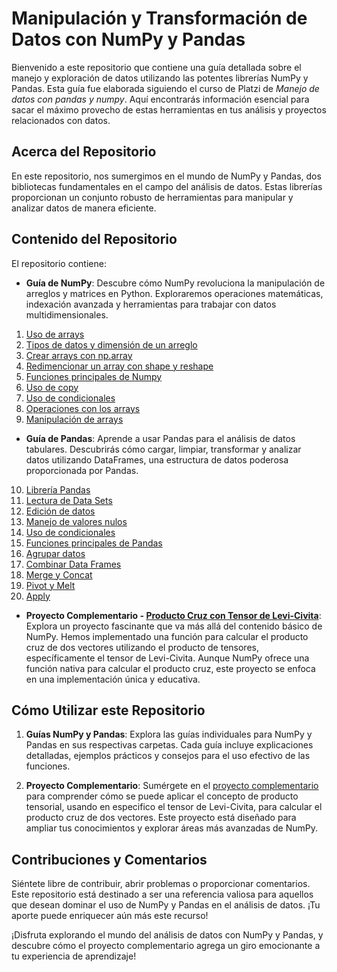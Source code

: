 # Manipulación y Transformación de Datos con NumPy y Pandas

Bienvenido a este repositorio que contiene una guía detallada sobre el manejo y exploración de datos utilizando las potentes librerías NumPy y Pandas. Esta guía fue elaborada siguiendo el curso de Platzi de _Manejo de datos con pandas y numpy_. Aquí encontrarás información esencial para sacar el máximo provecho de estas herramientas en tus análisis y proyectos relacionados con datos.

## Acerca del Repositorio

En este repositorio, nos sumergimos en el mundo de NumPy y Pandas, dos bibliotecas fundamentales en el campo del análisis de datos. Estas librerías proporcionan un conjunto robusto de herramientas para manipular y analizar datos de manera eficiente.

## Contenido del Repositorio

El repositorio contiene:

-   **Guía de NumPy**: Descubre cómo NumPy revoluciona la manipulación de arreglos y matrices en Python. Exploraremos operaciones matemáticas, indexación avanzada y herramientas para trabajar con datos multidimensionales.

1. [Uso de arrays](01_arrays.ipynb)
2. [Tipos de datos y dimensión de un arreglo](02_datos_dimension_shape.ipynb)
3. [Crear arrays con np.array](03_crear_arrays.ipynb)
4. [Redimencionar un array con shape y reshape](04_shape_reshape.ipynb)
5. [Funciones principales de Numpy](05_funciones_principales_numpy.ipynb)
6. [Uso de copy](06_copy.ipynb)
7. [Uso de condicionales](07_condiciones.ipynb)
8. [Operaciones con los arrays](08_operaciones.ipynb)
9. [Manipulación de arrays](09_manipulation.ipynb)

-   **Guía de Pandas**: Aprende a usar Pandas para el análisis de datos tabulares. Descubrirás cómo cargar, limpiar, transformar y analizar datos utilizando DataFrames, una estructura de datos poderosa proporcionada por Pandas.

10. [Librería Pandas](10_pandas.ipynb)
11. [Lectura de Data Sets](11_csv_json.ipynb)
12. [Edición de datos](12_editar_datos.ipynb)
13. [Manejo de valores nulos](13_valores_nulos.ipynb)
14. [Uso de condicionales](14_condiciones.ipynb)
15. [Funciones principales de Pandas](15_funciones_principales_pandas.ipynb)
16. [Agrupar datos](16_groupby.ipynb)
17. [Combinar Data Frames](17_combinar_data_frames.jpg)
18. [Merge y Concat](18_merge_concat.ipynb)
19. [Pivot y Melt](19_pivot_melt.ipynb)
20. [Apply](20_apply.ipynb)

-   **Proyecto Complementario - [Producto Cruz con Tensor de Levi-Civita](producto_cruz.ipynb)**: Explora un proyecto fascinante que va más allá del contenido básico de NumPy. Hemos implementado una función para calcular el producto cruz de dos vectores utilizando el producto de tensores, específicamente el tensor de Levi-Civita. Aunque NumPy ofrece una función nativa para calcular el producto cruz, este proyecto se enfoca en una implementación única y educativa.

## Cómo Utilizar este Repositorio

1. **Guías NumPy y Pandas**: Explora las guías individuales para NumPy y Pandas en sus respectivas carpetas. Cada guía incluye explicaciones detalladas, ejemplos prácticos y consejos para el uso efectivo de las funciones.

2. **Proyecto Complementario**: Sumérgete en el [proyecto complementario](producto_cruz.ipynb) para comprender cómo se puede aplicar el concepto de producto tensorial, usando en especifico el tensor de Levi-Civita, para calcular el producto cruz de dos vectores. Este proyecto está diseñado para ampliar tus conocimientos y explorar áreas más avanzadas de NumPy.

## Contribuciones y Comentarios

Siéntete libre de contribuir, abrir problemas o proporcionar comentarios. Este repositorio está destinado a ser una referencia valiosa para aquellos que desean dominar el uso de NumPy y Pandas en el análisis de datos. ¡Tu aporte puede enriquecer aún más este recurso!

¡Disfruta explorando el mundo del análisis de datos con NumPy y Pandas, y descubre cómo el proyecto complementario agrega un giro emocionante a tu experiencia de aprendizaje!
